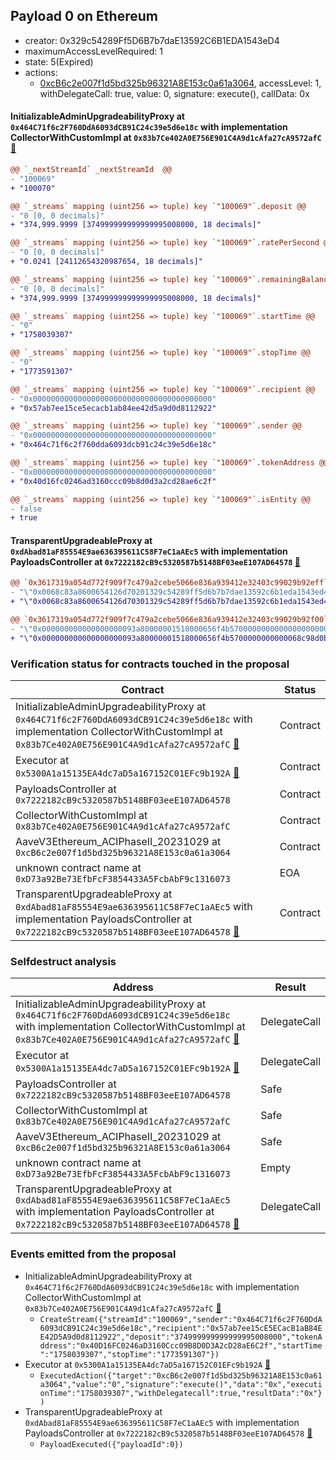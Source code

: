 ## Payload 0 on Ethereum

- creator: 0x329c54289Ff5D6B7b7daE13592C6B1EDA1543eD4
- maximumAccessLevelRequired: 1
- state: 5(Expired)
- actions:
  - [0xcB6c2e007f1d5bd325b96321A8E153c0a61a3064](https://etherscan.io/tx/0xcB6c2e007f1d5bd325b96321A8E153c0a61a3064), accessLevel: 1, withDelegateCall: true, value: 0, signature: execute(), callData: 0x

#### InitializableAdminUpgradeabilityProxy at `0x464C71f6c2F760DdA6093dCB91C24c39e5d6e18c` with implementation CollectorWithCustomImpl at `0x83b7Ce402A0E756E901C4A9d1cAfa27cA9572afC` [:ghost:](https://github.com/bgd-labs/aave-address-book  "AaveV2Ethereum.COLLECTOR")

```diff
@@ `_nextStreamId` _nextStreamId  @@
- "100069"
+ "100070"

@@ `_streams` mapping (uint256 => tuple) key `"100069"`.deposit @@
- "0 [0, 0 decimals]"
+ "374,999.9999 [374999999999999995008000, 18 decimals]"

@@ `_streams` mapping (uint256 => tuple) key `"100069"`.ratePerSecond @@
- "0 [0, 0 decimals]"
+ "0.0241 [24112654320987654, 18 decimals]"

@@ `_streams` mapping (uint256 => tuple) key `"100069"`.remainingBalance @@
- "0 [0, 0 decimals]"
+ "374,999.9999 [374999999999999995008000, 18 decimals]"

@@ `_streams` mapping (uint256 => tuple) key `"100069"`.startTime @@
- "0"
+ "1758039307"

@@ `_streams` mapping (uint256 => tuple) key `"100069"`.stopTime @@
- "0"
+ "1773591307"

@@ `_streams` mapping (uint256 => tuple) key `"100069"`.recipient @@
- "0x0000000000000000000000000000000000000000"
+ "0x57ab7ee15ce5ecacb1ab84ee42d5a9d0d8112922"

@@ `_streams` mapping (uint256 => tuple) key `"100069"`.sender @@
- "0x0000000000000000000000000000000000000000"
+ "0x464c71f6c2f760dda6093dcb91c24c39e5d6e18c"

@@ `_streams` mapping (uint256 => tuple) key `"100069"`.tokenAddress @@
- "0x0000000000000000000000000000000000000000"
+ "0x40d16fc0246ad3160ccc09b8d0d3a2cd28ae6c2f"

@@ `_streams` mapping (uint256 => tuple) key `"100069"`.isEntity @@
- false
+ true

```
#### TransparentUpgradeableProxy at `0xdAbad81aF85554E9ae636395611C58F7eC1aAEc5` with implementation PayloadsController at `0x7222182cB9c5320587b5148BF03eeE107AD64578` [:ghost:](https://github.com/bgd-labs/aave-address-book  "GovernanceV3Ethereum.PAYLOADS_CONTROLLER")

```diff
@@ `0x3617319a054d772f909f7c479a2cebe5066e836a939412e32403c99029b92eff` raw  @@
- "\"0x0068c83a8600654126d70201329c54289ff5d6b7b7dae13592c6b1eda1543ed4\""
+ "\"0x0068c83a8600654126d70301329c54289ff5d6b7b7dae13592c6b1eda1543ed4\""

@@ `0x3617319a054d772f909f7c479a2cebe5066e836a939412e32403c99029b92f00` raw  @@
- "\"0x000000000000000000093a80000001518000656f4b5700000000000000000000\""
+ "\"0x000000000000000000093a80000001518000656f4b5700000000000068c98d0b\""

```
### Verification status for contracts touched in the proposal

| Contract | Status |
|---------|------------|
| InitializableAdminUpgradeabilityProxy at `0x464C71f6c2F760DdA6093dCB91C24c39e5d6e18c` with implementation CollectorWithCustomImpl at `0x83b7Ce402A0E756E901C4A9d1cAfa27cA9572afC` [:ghost:](https://github.com/bgd-labs/aave-address-book  "AaveV2Ethereum.COLLECTOR") | Contract |
| Executor at `0x5300A1a15135EA4dc7aD5a167152C01EFc9b192A` [:ghost:](https://github.com/bgd-labs/aave-address-book  "AaveV2Ethereum.POOL_ADMIN") | Contract |
| PayloadsController at `0x7222182cB9c5320587b5148BF03eeE107AD64578` | Contract |
| CollectorWithCustomImpl at `0x83b7Ce402A0E756E901C4A9d1cAfa27cA9572afC` | Contract |
| AaveV3Ethereum_ACIPhaseII_20231029 at `0xcB6c2e007f1d5bd325b96321A8E153c0a61a3064` | Contract |
| unknown contract name at `0xD73a92Be73EfbFcF3854433A5FcbAbF9c1316073` | EOA |
| TransparentUpgradeableProxy at `0xdAbad81aF85554E9ae636395611C58F7eC1aAEc5` with implementation PayloadsController at `0x7222182cB9c5320587b5148BF03eeE107AD64578` [:ghost:](https://github.com/bgd-labs/aave-address-book  "GovernanceV3Ethereum.PAYLOADS_CONTROLLER") | Contract |

### Selfdestruct analysis

| Address | Result |
|---------|------------|
| InitializableAdminUpgradeabilityProxy at `0x464C71f6c2F760DdA6093dCB91C24c39e5d6e18c` with implementation CollectorWithCustomImpl at `0x83b7Ce402A0E756E901C4A9d1cAfa27cA9572afC` [:ghost:](https://github.com/bgd-labs/aave-address-book  "AaveV2Ethereum.COLLECTOR") | DelegateCall |
| Executor at `0x5300A1a15135EA4dc7aD5a167152C01EFc9b192A` [:ghost:](https://github.com/bgd-labs/aave-address-book  "AaveV2Ethereum.POOL_ADMIN") | DelegateCall |
| PayloadsController at `0x7222182cB9c5320587b5148BF03eeE107AD64578` | Safe |
| CollectorWithCustomImpl at `0x83b7Ce402A0E756E901C4A9d1cAfa27cA9572afC` | Safe |
| AaveV3Ethereum_ACIPhaseII_20231029 at `0xcB6c2e007f1d5bd325b96321A8E153c0a61a3064` | Safe |
| unknown contract name at `0xD73a92Be73EfbFcF3854433A5FcbAbF9c1316073` | Empty |
| TransparentUpgradeableProxy at `0xdAbad81aF85554E9ae636395611C58F7eC1aAEc5` with implementation PayloadsController at `0x7222182cB9c5320587b5148BF03eeE107AD64578` [:ghost:](https://github.com/bgd-labs/aave-address-book  "GovernanceV3Ethereum.PAYLOADS_CONTROLLER") | DelegateCall |

### Events emitted from the proposal

- InitializableAdminUpgradeabilityProxy at `0x464C71f6c2F760DdA6093dCB91C24c39e5d6e18c` with implementation CollectorWithCustomImpl at `0x83b7Ce402A0E756E901C4A9d1cAfa27cA9572afC` [:ghost:](https://github.com/bgd-labs/aave-address-book  "AaveV2Ethereum.COLLECTOR")
  - `CreateStream({"streamId":"100069","sender":"0x464C71f6c2F760DdA6093dCB91C24c39e5d6e18c","recipient":"0x57ab7ee15cE5ECacB1aB84EE42D5A9d0d8112922","deposit":"374999999999999995008000","tokenAddress":"0x40D16FC0246aD3160Ccc09B8D0D3A2cD28aE6C2f","startTime":"1758039307","stopTime":"1773591307"})`
- Executor at `0x5300A1a15135EA4dc7aD5a167152C01EFc9b192A` [:ghost:](https://github.com/bgd-labs/aave-address-book  "AaveV2Ethereum.POOL_ADMIN")
  - `ExecutedAction({"target":"0xcB6c2e007f1d5bd325b96321A8E153c0a61a3064","value":"0","signature":"execute()","data":"0x","executionTime":"1758039307","withDelegatecall":true,"resultData":"0x"})`
- TransparentUpgradeableProxy at `0xdAbad81aF85554E9ae636395611C58F7eC1aAEc5` with implementation PayloadsController at `0x7222182cB9c5320587b5148BF03eeE107AD64578` [:ghost:](https://github.com/bgd-labs/aave-address-book  "GovernanceV3Ethereum.PAYLOADS_CONTROLLER")
  - `PayloadExecuted({"payloadId":0})`
